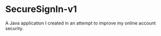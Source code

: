 # SecureSignIn-v1
A Java application I created in an attempt to improve my online account security.
